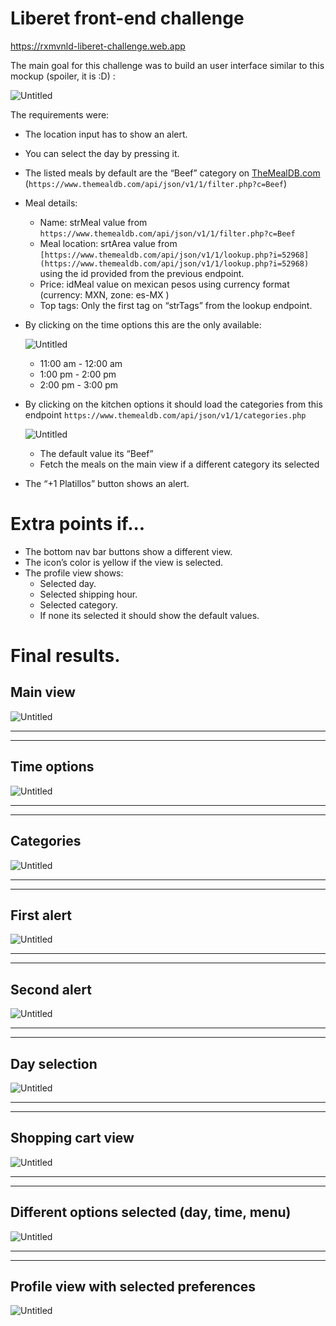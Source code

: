 # Liberet front-end challenge

https://rxmvnld-liberet-challenge.web.app

The main goal for this challenge was to build an user interface similar to this mockup (spoiler, it is :D) :  

![Untitled](https://raw.githubusercontent.com/RxmvnLD/liberet-challenge/main/screenshots/Untitled.png)

The requirements were:

- The location input has to show an alert.
- You can select the day by pressing it.
- The listed meals by default are the “Beef” category on [TheMealDB.com](http://TheMealDB.com) (`https://www.themealdb.com/api/json/v1/1/filter.php?c=Beef`)
- Meal details:
    - Name: strMeal value from `https://www.themealdb.com/api/json/v1/1/filter.php?c=Beef`
    - Meal location: srtArea value from `[https://www.themealdb.com/api/json/v1/1/lookup.php?i=52968](https://www.themealdb.com/api/json/v1/1/lookup.php?i=52968)` using the id provided from the previous endpoint.
    - Price: idMeal value on mexican pesos using currency format (currency: MXN, zone: es-MX )
    - Top tags: Only the first tag on “strTags” from the lookup endpoint.
- By clicking on the time options this are the only available:
    
    ![Untitled](https://raw.githubusercontent.com/RxmvnLD/liberet-challenge/main/screenshots/Untitled%201.png?raw=true)
    
    - 11:00 am - 12:00 am
    - 1:00 pm - 2:00 pm
    - 2:00 pm - 3:00 pm
- By clicking on the kitchen options it should load the categories from this endpoint `https://www.themealdb.com/api/json/v1/1/categories.php`
    
    ![Untitled](https://raw.githubusercontent.com/RxmvnLD/liberet-challenge/main/screenshots/Untitled%202.png?raw=true)
    
    - The default value its “Beef”
    - Fetch the meals on the main view if a different category its selected
- The “+1 Platillos” button shows an alert.

# Extra points if...

- The bottom nav bar buttons show a different view.
- The icon’s color is yellow if the view is selected.
- The profile view shows:
    - Selected day.
    - Selected shipping hour.
    - Selected category.
    - If none its selected it should show the default values.

# Final results.


## Main view

![Untitled](https://raw.githubusercontent.com/RxmvnLD/liberet-challenge/main/screenshots/Untitled%203.png?raw=true)

---

---

## Time options

![Untitled](https://raw.githubusercontent.com/RxmvnLD/liberet-challenge/main/screenshots/Untitled%204.png?raw=true)

---

---

## Categories

![Untitled](https://raw.githubusercontent.com/RxmvnLD/liberet-challenge/main/screenshots/Untitled%205.png?raw=true)

---

---

## First alert

![Untitled](https://raw.githubusercontent.com/RxmvnLD/liberet-challenge/main/screenshots/Untitled%206.png?raw=true)

---

---

## Second alert

![Untitled](https://raw.githubusercontent.com/RxmvnLD/liberet-challenge/main/screenshots/Untitled%207.png?raw=true)

---

---

## Day selection

![Untitled](https://raw.githubusercontent.com/RxmvnLD/liberet-challenge/main/screenshots/Untitled%208.png?raw=true)

---

---

## Shopping cart view

![Untitled](https://raw.githubusercontent.com/RxmvnLD/liberet-challenge/main/screenshots/Untitled%209.png?raw=true)

---

---

## Different options selected (day, time, menu)

![Untitled](https://raw.githubusercontent.com/RxmvnLD/liberet-challenge/main/screenshots/Untitled%2010.png?raw=true)

---

---

## Profile view with selected preferences

![Untitled](https://raw.githubusercontent.com/RxmvnLD/liberet-challenge/main/screenshots/Untitled%2011.png?raw=true)
